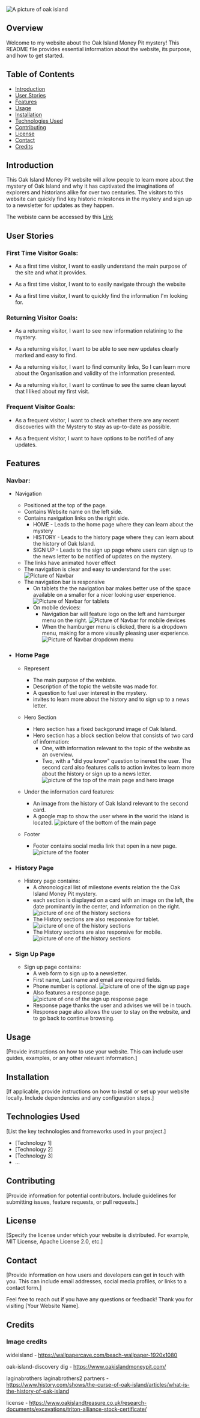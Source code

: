 ![A picture of oak island](assets/images/oak-island-aerial.webp)





## Overview

<p>Welcome to my website about the Oak Island Money Pit mystery! This README file provides essential information about the website, its purpose, and how to get started.</p>

## Table of Contents

- [Introduction](#introduction)
- [User Stories](#user-stories)
- [Features](#features)
- [Usage](#usage)
- [Installation](#installation)
- [Technologies Used](#technologies-used)
- [Contributing](#contributing)
- [License](#license)
- [Contact](#contact)
- [Credits](#credits)


## Introduction

<p>This Oak Island Money Pit website will allow people to learn more about the mystery of Oak Island and why it has captivated the imaginations of explorers and historians alike for over two centuries. 
The visitors to this website can quickly find key historic milestones in the mystery and sign up to a newsletter for updates as they happen.</p>

The webiste cann be accessed by this [Link](https://allwrightben.github.io/money-pit/)

## User Stories
<h3>First Time Visitor Goals:</h3>
<ul>
<li>
<p>As a first time visitor, I want to easily understand the main purpose of the site and what it provides.</p>
</li>
<li>
<p>As a first time visitor, I want to to easily navigate through the website</p>
</li>
<li>
<p>As a first time visitor, I want to quickly find the information I'm looking for.</p>
</li>
</ul>

<h3>Returning Visitor Goals:</h3>
<ul>
<li>
<p>As a returning visitor, I want to see new information relatining to the mystery.</p>
</li>
<li>
<p>As a returning visitor, I want to be able to see new updates clearly marked and easy to find.</p>
</li>
<li>
<p>As a returning visitor, I want to find comunity links, So I can learn more about the Organisation and validity of the information presented.</p>
</li>
<li>
<p>As a returning visitor, I want to continue to see the same clean layout that I liked about my first visit.</p>
</li>
</ul>

<h3>Frequent Visitor Goals:</h3>
<ul>
<li>
<p> As a frequent visitor, I want to check whether there are any recent discoveries with the Mystery to stay as up-to-date as possible.</p>
</li>
<li>
<p>As a frequent visitor, I want to have options to be notified of any updates.</p>
</li>
</ul>

## Features

<h3>Navbar:</h3>

- Navigation
  - Positioned at the top of the page.
  - Contains Website name on the left side.
  - Contains navigation links on the right side.
    - HOME - Leads to the home page where they can learn about the mystery
    - HISTORY - Leads to the history page where they can learn about the history of Oak Island.
    - SIGN UP - Leads to the sign up page where users can sign up to the news letter to be notified of updates on the mystery.
  - The links have animated hover effect  
  - The navigation is clear and easy to understand for the user. 
  ![Picture of Navbar](assets/images/README-images/navbar.png)
  - The navigation bar is responsive
    - On tablets the the navigation bar makes better use of the space available on a smaller for a nicer looking user experience. 
    ![Picture of Navbar for tablets](assets/images/README-images/navbar-tablet.png)
    - On mobile devices:
        - Navigation bar will feature logo on the left and hamburger menu on the right. 
        ![Picture of Navbar for mobile devices](assets/images/README-images/navbar-mobile-wide.png)
        - When the hamburger menu is clicked, there is a dropdown menu, making for a more visually pleasing user experience. 
        ![Picture of Navbar dropdown menu](assets/images/README-images/navbar-dropdown.png)

- <h3>Home Page</h3>

  - Represent
    - The main purpose of the webiste.
    - Description of the topic the website was made for.
    - A question to fuel user interest in the mystery.
    - invites to learn more about the history and to sign up to a news letter.
        
  - Hero Section
    - Hero section has a fixed backgorund image of Oak Island.
    - Hero section has a block section below that consists of two card of information:
      - One, with information relevant to the topic of the website as an overview.
      - Two, with a "did you know" question to inerest the user. The second card also features calls to action invites to learn more about the history or sign up to a news letter. 
      ![picture of the top of the main page and hero image](assets/images/README-images/homepage-top.png)

  - Under the information card features:
    - An image from the history of Oak Island relevant to the second card.
    - A google map to show the user where in the world the island is located.
    ![picture of the bottom of the main page ](assets/images/README-images/homepage-bottom.png)

  - Footer
    - Footer contains social media link that open in a new page.
  ![picture of the footer ](assets/images/README-images/footer.png)
    
- <h3>History Page</h3>

  - History page contains:
    - A chronological list of milestone events relation the the Oak Island Money Pit mystery.
    - each section is displayed on a card with an image on the left, the date prominantly in the center, and information on the right.
    ![picture of one of the history sections](assets/images/README-images/history-sections.png)
    - The History sections are also responsive for tablet.
    ![picture of one of the history sections](assets/images/README-images/history-section-tablet.png)
    - The History sections are also responsive for mobile.
    ![picture of one of the history sections](assets/images/README-images/history-section-mobile.png)

- <h3>Sign Up Page</h3> 

  - Sign up page contains:
    - A web form to sign up to a newsletter.
    - First name, Last name and email are required fields.
    - Phone number is optional.
    ![picture of one of the sign up page](assets/images/README-images/signupform.png)
    - Also features a response page.
    ![picture of one of the sign up response page](assets/images/README-images/thankyou.png)
    - Response page thanks the user and advises we will be in touch.
    - Response page also allows the user to stay on the website, and to go back to continue browsing.



## Usage

[Provide instructions on how to use your website. This can include user guides, examples, or any other relevant information.]

## Installation

[If applicable, provide instructions on how to install or set up your website locally. Include dependencies and any configuration steps.]

## Technologies Used

[List the key technologies and frameworks used in your project.]

- [Technology 1]
- [Technology 2]
- [Technology 3]
- ...

## Contributing

[Provide information for potential contributors. Include guidelines for submitting issues, feature requests, or pull requests.]

## License

[Specify the license under which your website is distributed. For example, MIT License, Apache License 2.0, etc.]

## Contact

[Provide information on how users and developers can get in touch with you. This can include email addresses, social media profiles, or links to a contact form.]

Feel free to reach out if you have any questions or feedback! Thank you for visiting [Your Website Name].

## Credits

<h3>Image credits</h3>

wideisland -
https://wallpapercave.com/beach-wallpaper-1920x1080

oak-island-discovery
dig -
https://www.oakislandmoneypit.com/

laginabrothers
laginabrothers2
partners - 
https://www.history.com/shows/the-curse-of-oak-island/articles/what-is-the-history-of-oak-island

license - 
https://www.oakislandtreasure.co.uk/research-documents/excavations/triton-alliance-stock-certificate/